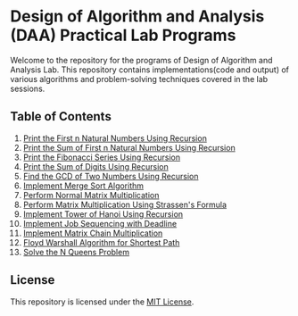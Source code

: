 # Design of Algorithm and Analysis (DAA) Practical Lab Programs

Welcome to the repository for the programs of Design of Algorithm and Analysis Lab. This repository contains implementations(code and output) of various algorithms and problem-solving techniques covered in the lab sessions.

## Table of Contents

1. [Print the First n Natural Numbers Using Recursion](./Programs/Rec_N.md)
2. [Print the Sum of First n Natural Numbers Using Recursion](./Programs/Rec_Sum.md)
3. [Print the Fibonacci Series Using Recursion](./Programs/Rec_Fibo.md)
4. [Print the Sum of Digits Using Recursion](./Programs/Rec_SumDigits.md)
5. [Find the GCD of Two Numbers Using Recursion](./Programs/Rec_GCD.md)
6. [Implement Merge Sort Algorithm](./Programs/MergeSort.md)
7. [Perform Normal Matrix Multiplication](./Programs/MatrixMul.md)
8. [Perform Matrix Multiplication Using Strassen's Formula](./Programs/StrassenMatrix.md)
9. [Implement Tower of Hanoi Using Recursion](./Programs/towerOfHanoi.md)
10. [Implement Job Sequencing with Deadline](./Programs/JobSequencing.md)
11. [Implement Matrix Chain Multiplication](./Programs/MatrixChain.md)
12. [Floyd Warshall Algorithm for Shortest Path](./Programs/FloydWarshall.md)
13. [Solve the N Queens Problem](./Programs/NQueen.md)

## License

This repository is licensed under the [MIT License](./LICENSE).

